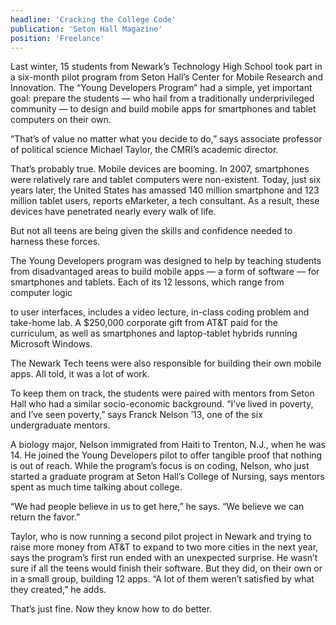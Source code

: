 ```yaml
---
headline: 'Cracking the College Code'
publication: 'Seton Hall Magazine'
position: 'Freelance'
---
```


Last winter, 15 students from Newark’s Technology High School took part in
a six-month pilot program from Seton Hall’s Center for Mobile Research and
Innovation. The “Young Developers Program” had a simple, yet important
goal: prepare the students — who hail from a traditionally underprivileged
community — to design and build mobile apps for smartphones and tablet
computers on their own.

“That’s of value no matter what you decide to do,” says associate
professor of political science Michael Taylor, the CMRI’s academic
director.

That’s probably true. Mobile devices are booming. In 2007, smartphones
were relatively rare and tablet computers were non-existent. Today, just
six years later, the United States has amassed 140 million smartphone and
123 million tablet users, reports eMarketer, a tech consultant. As a
result, these devices have penetrated nearly every walk of life.

But not all teens are being given the skills and confidence needed to
harness these forces.

The Young Developers program was designed to help by teaching students
from disadvantaged areas to build mobile apps — a form of software — for
smartphones and tablets. Each of its 12 lessons, which range from computer
logic

to user interfaces, includes a video lecture, in-class coding problem and
take-home lab. A \$250,000 corporate gift from AT&T paid for the
curriculum, as well as smartphones and laptop-tablet hybrids running
Microsoft Windows.

The Newark Tech teens were also responsible for building their own mobile
apps. All told, it was a lot of work.

To keep them on track, the students were paired with mentors from Seton
Hall who had a similar socio-economic background. “I’ve lived in poverty,
and I’ve seen poverty,” says Franck Nelson ’13, one of the six
undergraduate mentors.

A biology major, Nelson immigrated from Haiti to Trenton, N.J., when he
was 14. He joined the Young Developers pilot to offer tangible proof that
nothing is out of reach. While the program’s focus is on coding, Nelson,
who just started a graduate program at Seton Hall’s College of Nursing,
says mentors spent as much time talking about college.

“We had people believe in us to get here,” he says. “We believe we can
return the favor.”

Taylor, who is now running a second pilot project in Newark and trying to
raise more money from AT&T to expand to two more cities in the next year,
says the program’s first run ended with an unexpected surprise. He wasn’t
sure if all the teens would finish their software. But they did, on their
own or in a small group, building 12 apps. “A lot of them weren’t
satisfied by what they created,” he adds.

That’s just fine. Now they know how to do better.
